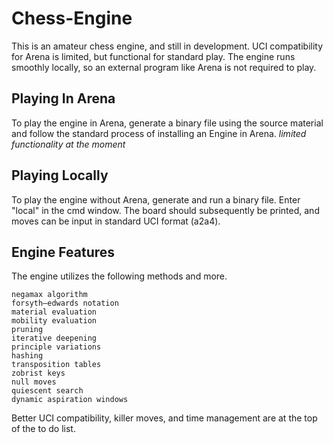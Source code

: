 # Chess-Engine

This is an amateur chess engine, and still in development. UCI compatibility for Arena is limited, but functional for standard play. The engine runs smoothly locally, so an external program like Arena is not required to play. 

## Playing In Arena

To play the engine in Arena, generate a binary file using the source material and follow the standard process of installing an Engine in Arena. *limited functionality at the moment*

## Playing Locally

To play the engine without Arena, generate and run a binary file. Enter "local" in the cmd window. The board should subsequently be printed, and moves can be input in standard UCI format (a2a4).

## Engine Features

The engine utilizes the following methods and more.  

```
negamax algorithm
forsyth–edwards notation
material evaluation
mobility evaluation
pruning
iterative deepening 
principle variations
hashing
transposition tables
zobrist keys
null moves
quiescent search
dynamic aspiration windows
```
Better UCI compatibility, killer moves, and time management are at the top of the to do list.
